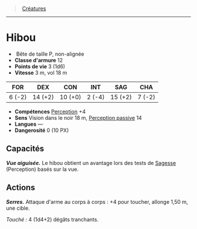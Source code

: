 ﻿---
!MonsterHD
Type: Bête
Size: P
Alignment: non-alignée
ArmorClass: 12
HitPoints: 3 (1d6)
Speed: 3 m, vol 18 m
Strength: ' 6 (-2)'
Dexterity: 14 (+2)
Constitution: 10 (+0)
Intelligence: ' 2 (-4)'
Wisdom: 15 (+2)
Charisma: ' 7 (-2)'
Skills: '[Perception](hd_abilities_wisdom_perception.md) +4'
Senses: Vision dans le noir 18 m, [Perception passive](hd_abilities_dexterity_perception_passive.md) 14
Languages: —
Challenge: 0 (10 PX)
Id: monsters_hd.md#hibou
ParentLink: monsters_hd.md#créatures
Name: Hibou
ParentName: Créatures
NameLevel: 1
---
> [Créatures](hd_monsters.md)

---

# Hibou

-  Bête de taille P, non-alignée
- **Classe d'armure** 12
- **Points de vie** 3 (1d6)
- **Vitesse** 3 m, vol 18 m

|FOR|DEX|CON|INT|SAG|CHA|
|---|---|---|---|---|---|
| 6 (-2)|14 (+2)|10 (+0)| 2 (-4)|15 (+2)| 7 (-2)|

- **Compétences** [Perception](hd_abilities_wisdom_perception.md) +4
- **Sens** Vision dans le noir 18 m, [Perception passive](hd_abilities_dexterity_perception_passive.md) 14
- **Langues** —
- **Dangerosité** 0 (10 PX)

## Capacités

**_Vue aiguisée._** Le hibou obtient un avantage lors des tests de [Sagesse](hd_abilities_wisdom.md) (Perception) basés sur la vue.

## Actions

**_Serres._** Attaque d'arme au corps à corps : +4 pour toucher, allonge 1,50 m, une cible.

_Touché :_ 4 (1d4+2) dégâts tranchants.

